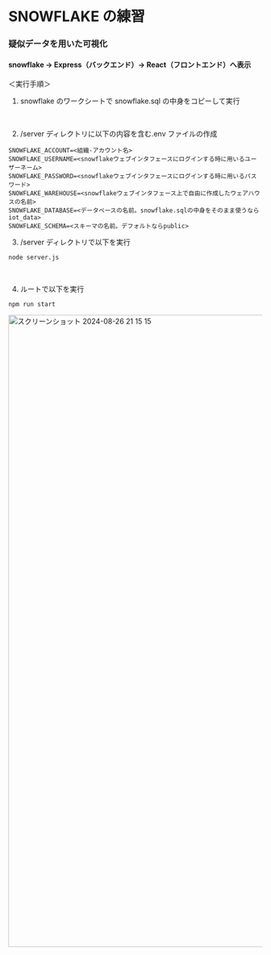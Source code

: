 # SNOWFLAKE の練習
### 疑似データを用いた可視化
#### snowflake → Express（バックエンド）→ React（フロントエンド）へ表示

＜実行手順＞

1. snowflake のワークシートで snowflake.sql の中身をコピーして実行

<br>

2. /server ディレクトリに以下の内容を含む.env ファイルの作成

```
SNOWFLAKE_ACCOUNT=<組織-アカウント名>
SNOWFLAKE_USERNAME=<snowflakeウェブインタフェースにログインする時に用いるユーザーネーム>
SNOWFLAKE_PASSWORD=<snowflakeウェブインタフェースにログインする時に用いるパスワード>
SNOWFLAKE_WAREHOUSE=<snowflakeウェブインタフェース上で自由に作成したウェアハウスの名前>
SNOWFLAKE_DATABASE=<データベースの名前。snowflake.sqlの中身をそのまま使うならiot_data>
SNOWFLAKE_SCHEMA=<スキーマの名前。デフォルトならpublic>
```

3. /server ディレクトリで以下を実行

```
node server.js
```

<br>

4. ルートで以下を実行


```
npm run start
```

<img width="1254" alt="スクリーンショット 2024-08-26 21 15 15" src="https://github.com/user-attachments/assets/d50d9233-54f8-4cd1-ab36-975816267fc8">

